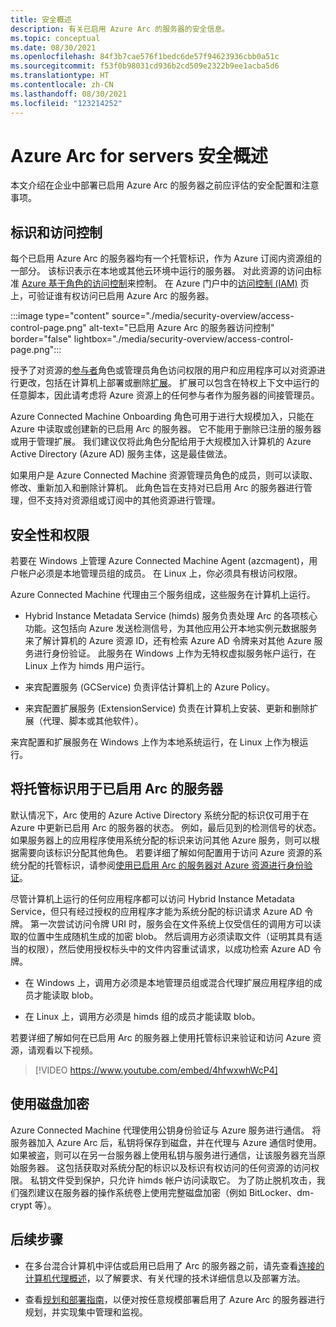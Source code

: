 ```yaml
---
title: 安全概述
description: 有关已启用 Azure Arc 的服务器的安全信息。
ms.topic: conceptual
ms.date: 08/30/2021
ms.openlocfilehash: 84f3b7cae576f1bedc6de57f94623936cbb0a51c
ms.sourcegitcommit: f53f0b98031cd936b2cd509e2322b9ee1acba5d6
ms.translationtype: HT
ms.contentlocale: zh-CN
ms.lasthandoff: 08/30/2021
ms.locfileid: "123214252"
---
```

# <a name="azure-arc-for-servers-security-overview"></a>Azure Arc for servers 安全概述

本文介绍在企业中部署已启用 Azure Arc 的服务器之前应评估的安全配置和注意事项。

## <a name="identity-and-access-control"></a>标识和访问控制

每个已启用 Azure Arc 的服务器均有一个托管标识，作为 Azure 订阅内资源组的一部分。 该标识表示在本地或其他云环境中运行的服务器。 对此资源的访问由标准 [Azure 基于角色的访问控制](../../role-based-access-control/overview.md)来控制。 在 Azure 门户中的[访问控制 (IAM)](../../role-based-access-control/role-assignments-portal.md) 页上，可验证谁有权访问已启用 Azure Arc 的服务器。

:::image type="content" source="./media/security-overview/access-control-page.png" alt-text="已启用 Azure Arc 的服务器访问控制" border="false" lightbox="./media/security-overview/access-control-page.png":::

授予了对资源的[参与者](../../role-based-access-control/built-in-roles.md#contributor)角色或管理员角色访问权限的用户和应用程序可以对资源进行更改，包括在计算机上部署或删除[扩展](manage-vm-extensions.md)。 扩展可以包含在特权上下文中运行的任意脚本，因此请考虑将 Azure 资源上的任何参与者作为服务器的间接管理员。

Azure Connected Machine Onboarding 角色可用于进行大规模加入，只能在 Azure 中读取或创建新的已启用 Arc 的服务器。 它不能用于删除已注册的服务器或用于管理扩展。 我们建议仅将此角色分配给用于大规模加入计算机的 Azure Active Directory (Azure AD) 服务主体，这是最佳做法。

如果用户是 Azure Connected Machine 资源管理员角色的成员，则可以读取、修改、重新加入和删除计算机。 此角色旨在支持对已启用 Arc 的服务器进行管理，但不支持对资源组或订阅中的其他资源进行管理。

## <a name="agent-security-and-permissions"></a>安全性和权限

若要在 Windows 上管理 Azure Connected Machine Agent (azcmagent)，用户帐户必须是本地管理员组的成员。 在 Linux 上，你必须具有根访问权限。

Azure Connected Machine 代理由三个服务组成，这些服务在计算机上运行。

* Hybrid Instance Metadata Service (himds) 服务负责处理 Arc 的各项核心功能。这包括向 Azure 发送检测信号，为其他应用公开本地实例元数据服务来了解计算机的 Azure 资源 ID，还有检索 Azure AD 令牌来对其他 Azure 服务进行身份验证。 此服务在 Windows 上作为无特权虚拟服务帐户运行，在 Linux 上作为 himds 用户运行。

* 来宾配置服务 (GCService) 负责评估计算机上的 Azure Policy。

* 来宾配置扩展服务 (ExtensionService) 负责在计算机上安装、更新和删除扩展（代理、脚本或其他软件）。

来宾配置和扩展服务在 Windows 上作为本地系统运行，在 Linux 上作为根运行。

## <a name="using-a-managed-identity-with-arc-enabled-servers"></a>将托管标识用于已启用 Arc 的服务器

默认情况下，Arc 使用的 Azure Active Directory 系统分配的标识仅可用于在 Azure 中更新已启用 Arc 的服务器的状态。 例如，最后见到的检测信号的状态。 如果服务器上的应用程序使用系统分配的标识来访问其他 Azure 服务，则可以根据需要向该标识分配其他角色。 若要详细了解如何配置用于访问 Azure 资源的系统分配的托管标识，请参阅[使用已启用 Arc 的服务器对 Azure 资源进行身份验证](managed-identity-authentication.md)。 

尽管计算机上运行的任何应用程序都可以访问 Hybrid Instance Metadata Service，但只有经过授权的应用程序才能为系统分配的标识请求 Azure AD 令牌。 第一次尝试访问令牌 URI 时，服务会在文件系统上仅受信任的调用方可以读取的位置中生成随机生成的加密 blob。 然后调用方必须读取文件（证明其具有适当的权限），然后使用授权标头中的文件内容重试请求，以成功检索 Azure AD 令牌。

*  在 Windows 上，调用方必须是本地管理员组或混合代理扩展应用程序组的成员才能读取 blob。

* 在 Linux 上，调用方必须是 himds 组的成员才能读取 blob。

若要详细了解如何在已启用 Arc 的服务器上使用托管标识来验证和访问 Azure 资源，请观看以下视频。

> [!VIDEO https://www.youtube.com/embed/4hfwxwhWcP4]

## <a name="using-disk-encryption"></a>使用磁盘加密

Azure Connected Machine 代理使用公钥身份验证与 Azure 服务进行通信。 将服务器加入 Azure Arc 后，私钥将保存到磁盘，并在代理与 Azure 通信时使用。 如果被盗，则可以在另一台服务器上使用私钥与服务进行通信，让该服务器充当原始服务器。 这包括获取对系统分配的标识以及标识有权访问的任何资源的访问权限。 私钥文件受到保护，只允许 himds 帐户访问读取它。 为了防止脱机攻击，我们强烈建议在服务器的操作系统卷上使用完整磁盘加密（例如 BitLocker、dm-crypt 等）。

## <a name="next-steps"></a>后续步骤

* 在多台混合计算机中评估或启用已启用了 Arc 的服务器之前，请先查看[连接的计算机代理概述](agent-overview.md)，以了解要求、有关代理的技术详细信息以及部署方法。

* 查看[规划和部署指南](plan-at-scale-deployment.md)，以便对按任意规模部署启用了 Azure Arc 的服务器进行规划，并实现集中管理和监视。
